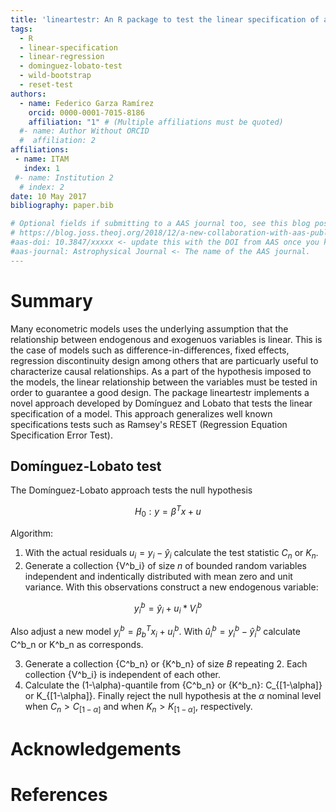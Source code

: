 ```yaml
---
title: 'lineartestr: An R package to test the linear specification of a model'
tags:
  - R
  - linear-specification
  - linear-regression
  - dominguez-lobato-test
  - wild-bootstrap
  - reset-test
authors:
  - name: Federico Garza Ramírez
    orcid: 0000-0001-7015-8186
    affiliation: "1" # (Multiple affiliations must be quoted)
  #- name: Author Without ORCID
  #  affiliation: 2
affiliations:
 - name: ITAM
   index: 1
 #- name: Institution 2
  # index: 2
date: 10 May 2017
bibliography: paper.bib

# Optional fields if submitting to a AAS journal too, see this blog post:
# https://blog.joss.theoj.org/2018/12/a-new-collaboration-with-aas-publishing
#aas-doi: 10.3847/xxxxx <- update this with the DOI from AAS once you know it.
#aas-journal: Astrophysical Journal <- The name of the AAS journal.
---
```


# Summary

Many econometric models uses the underlying assumption that the relationship between endogenous and exogenuos variables is linear. This is the case of models such as difference-in-differences, fixed effects, regression discontinuity design among others that are particuarly useful to characterize causal relationships. As a part of the hypothesis imposed to the models, the linear relationship between the variables must be tested in order to guarantee a good design. The package lineartestr implements a novel approach developed by Domínguez and Lobato that tests the linear specification of a model. This approach generalizes well known specifications tests such as Ramsey's RESET (Regression Equation Specification Error Test).


## Domínguez-Lobato test

The Domínguez-Lobato approach tests the null hypothesis

$$
H_0: y=\beta^T x + u
$$

Algorithm:

1. With the actual residuals $u_i = y_i - \hat{y}_i$ calculate the test statistic $C_n$ or $K_n$.
2. Generate a collection {V^b_i} of size $n$ of bounded random variables independent and indentically distributed with mean zero and unit variance. With this observations construct a new endogenous variable: 

$$
y^b_i = \hat{y}_i + u_i*V^b_i 
$$ 

Also adjust a new model $y^b_i = \beta_b^T x_i + u^b_i$. With $\hat{u}^b_i = y^b_i - \hat{y}^b_i$ calculate C^b_n or K^b_n as corresponds.

3. Generate a collection {C^b_n} or {K^b_n} of size $B$ repeating 2. Each collection {V^b_i} is independent of each other. 
4. Calculate the (1-\alpha)-quantile from  {C^b_n} or {K^b_n}: C_{[1-\alpha]} or K_{[1-\alpha]}. Finally reject the null hypothesis at the $\alpha$ nominal level when $C_n > C_{[1-\alpha]}$ and when $K_n > K_{[1-\alpha]}$, respectively. 

# Acknowledgements

# References
